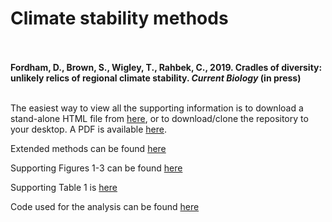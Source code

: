 # Climate stability methods

<br/><br/>
**Fordham, D., Brown, S., Wigley, T., Rahbek, C., 2019. Cradles of diversity: unlikely relics of regional climate stability. _Current Biology_ (in press)**
<br/><br/>

The easiest way to view all the supporting information is to download a stand-alone HTML file from [here](Methods_Climate_Stability.zip), or to download/clone the repository to your desktop. A PDF is available [here](Fordham_CurrentBiol_methods_github.pdf).

Extended methods can be found [here](climate_stability_methods.md)

Supporting Figures 1-3 can be found [here](climate_stability_figures.md)

Supporting Table 1 is [here](climate_stability_tables.md)

Code used for the analysis can be found [here](climate_stability_code.md)
